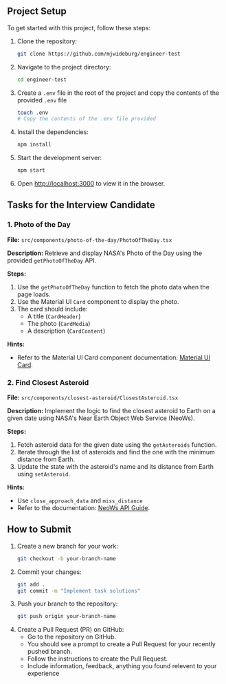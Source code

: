 
## Project Setup

To get started with this project, follow these steps:

1. Clone the repository:
    ```sh
    git clone https://github.com/mjwideburg/engineer-test
    ```
2. Navigate to the project directory:
    ```sh
    cd engineer-test
    ```
3. Create a `.env` file in the root of the project and copy the contents of the provided `.env` file
    ```sh
    touch .env
    # Copy the contents of the .env file provided
    ```
4. Install the dependencies:
    ```sh
    npm install
    ```
5. Start the development server:
    ```sh
    npm start
    ```
6. Open [http://localhost:3000](http://localhost:3000) to view it in the browser.


## Tasks for the Interview Candidate

### 1. Photo of the Day

**File:** `src/components/photo-of-the-day/PhotoOfTheDay.tsx`

**Description:**
Retrieve and display NASA's Photo of the Day using the provided `getPhotoOfTheDay` API.

**Steps:**
1. Use the `getPhotoOfTheDay` function to fetch the photo data when the page loads.
2. Use the Material UI `Card` component to display the photo.
3. The card should include:
    - A title (`CardHeader`)
    - The photo (`CardMedia`)
    - A description (`CardContent`)

**Hints:**
- Refer to the Material UI Card component documentation: [Material UI Card](https://mui.com/material-ui/react-card/#media).

### 2. Find Closest Asteroid

**File:** `src/components/closest-asteroid/ClosestAsteroid.tsx`

**Description:**
Implement the logic to find the closest asteroid to Earth on a given date using NASA's Near Earth Object Web Service (NeoWs).

**Steps:**
1. Fetch asteroid data for the given date using the `getAsteroids` function.
2. Iterate through the list of asteroids and find the one with the minimum distance from Earth.
3. Update the state with the asteroid's name and its distance from Earth using `setAsteroid`.

**Hints:**
- Use `close_approach_data` and `miss_distance`
- Refer to the documentation: [NeoWs API Guide](https://proulxp.github.io/CS290-How-To-Guide/neo.html).

## How to Submit

1. Create a new branch for your work:
    ```sh
    git checkout -b your-branch-name
    ```
2. Commit your changes:
    ```sh
    git add .
    git commit -m "Implement task solutions"
    ```
3. Push your branch to the repository:
    ```sh
    git push origin your-branch-name
    ```
4. Create a Pull Request (PR) on GitHub:
    - Go to the repository on GitHub.
    - You should see a prompt to create a Pull Request for your recently pushed branch.
    - Follow the instructions to create the Pull Request.
    - Include information, feedback, anything you found relevent to your experience
